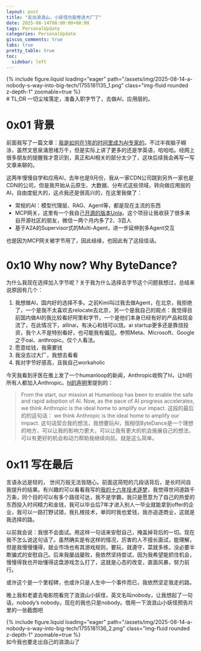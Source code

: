 ```yaml
---
layout: post
title: "走出浪浪山，小妖怪也能卷进大厂了"
date: 2025-08-14T08:00:00+08:00
tags: PersonalUpdate
categories: PersonalUpdate
giscus_comments: true
tabs: true
pretty_table: true
toc:
  sidebar: left
---
```


<div class="row mt-3">
    <div class="col-sm mt-0 mb-0">
        <div class="row mt-3">
    <div class="col-sm mt-0 mb-0">
        {% include figure.liquid loading="eager" path="/assets/img/2025-08-14-a-nobody-s-way-into-big-tech/1755181135_1.png" class="img-fluid rounded z-depth-1" zoomable=true %}
    </div>
</div>
    </div>
</div>
# TL;DR
一切尘埃落定，准备入职字节了，去做AI，应用层的。

# 0x01 背景

前面我写了一篇文章：[我是如何在1年的时间里成为AI专家的](https://ifuryst.substack.com/p/1ai)。不过半夜脑子糊涂，虽然文思泉涌思绪万千，但是实际上讲了更多的还是学英语，哈哈哈。经网上很多朋友的提醒我才意识到，真正和AI相关的部分太少了，这块后续我会再写一写文章来聊的。

这两年慢慢自学和应用AI，去年也是9月份，我从一家CDN公司跳到另外一家也是CDN的公司，但是我开始从云原生、大数据、分布式这些领域，转向做应用层的AI，自由度挺大的，这点我还是很高兴的，在这里我做了：

- 常规的AI：模型代理层、RAG、Agent等，都是现在主流的东西
- MCP网关，这里有一个我自己[开源的版本Unla](https://github.com/AmoyLab/Unla)，这个项目让我收获了很多来自开源社区的朋友，微信一两个月内多了2、3百人
- 基于A2A的Supervisor式的Multi-Agent，进一步延伸到多Agent交互

也是因为MCP网关被字节用了，因此结缘，也因此有了这段佳话。

# 0x10 Why now? Why ByteDance?

为什么我现在选择加入字节呢？关于我为什么选择去字节这个问题我想过，总结来说原因有几个：

1. 我想做AI，国内好的选择不多。之前Kimi叫过我去做Agent，在北京，我拒绝了，一个是我不太喜欢去relocate去北京，另一个是我自己的观点：我觉得目前国内做AI的我比较看好阿里和字节，一个是他们本身已经有好的产品和现金流了，在此情况下，allinai，有决心和钱可以烧。ai startup更多还是靠烧投资，我个人不是特别看好，也可能我有偏见。参照Meta、Microsoft、Google之于oai、anthropic。仅个人看法。
2. 愿意给钱，我需要钱
3. 我没去过大厂，我想去看看
4. 我对字节好感高，且我自己workaholic

今天我看到牙医在推上发了一个humanloop的新闻，Anthropic收购了hl，让hl的所有人都加入Anthropic。[hl的声明](https://humanloop.com/)里提到的：

> From the start, our mission at Humanloop has been to enable the safe and rapid adoption of AI. Now, as the pace of AI progress accelerates, we think Anthropic is the ideal home to amplify our impact.
> 这段的最后的的这句话：
> we think Anthropic is the ideal home to amplify our impact.
> 这句话契合我的想法，我想要玩AI，我相信ByteDance是一个理想的地方，可以让我的影响力更大，可以让我有更大的机会施展自己的想法，可以有更好的机会和动力帮助我继续向前。就是这么简单。

# 0x11 写在最后

言语永远是轻的， 世间万般无法皆随心。前面这简短的几段话背后，是长时间自我提升的结果。有兴趣的可以看看我写的[我的十六年技术逐梦](notion://www.notion.so/24fb359fff6980218dd0ea5cbaeffe58)，我觉得世间道路千万条，同个目的可以有多个路径可达，我不是学霸，我只是愿意为了自己的热爱的东西投入时间精力和金钱，我可以毕业后7年才进入别人一毕业就能拿到offer的企业，我可以一路打野试错，我扎根技术，单同时我也爱钱，我亦追逐商业，这就是我选择的路。

以前我会说：我很不会面试。用这样一句话来安慰自己，掩盖掉背后的一切。现在我不怎么说这句话了。虽然确实是有这样的情况，厉害的人不擅长面试，能理解，但是我慢慢懂得，就业市场也有其游戏规则，要玩，就遵守，菜就多练，没必要半欺骗式的安慰自己。后来我屡战屡败，我依然坚持尝试，因为我希望能抓住机会，慢慢得我也开始懂得这盘游戏怎么打了，这就是心态的改变，直面风暴，努力前行。

或许这个是一个里程碑，也或许只是人生中一个事件而已，我依然坚定我走的路。

晚上我和老婆去电影院看完了浪浪山小妖怪，英文名叫nobody，让我想起了一句话，nobody’s nobody。现在的我也只是nobody。借用一下浪浪山小妖怪预告片里的一张截图吧

<div class="row mt-3">
    <div class="col-sm mt-0 mb-0">
        <div class="row mt-3">
    <div class="col-sm mt-0 mb-0">
        {% include figure.liquid loading="eager" path="/assets/img/2025-08-14-a-nobody-s-way-into-big-tech/1755181136_2.png" class="img-fluid rounded z-depth-1" zoomable=true %}
    </div>
</div>
    </div>
</div>
如今我也要走出自己的浪浪山了
